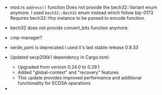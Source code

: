 - mod.rs `address()` function 
  Does not provide the bech32::Variant enum anymore.
  I used `bech32::Bech32` enum instead which follow bip-0173
  Requires bech32::Hrp instance to be passed to encode function. 

- bech32 does not provide convert_bits function anymore.
- cmp-manager?
- serde_yaml is deprecated i used it's last stable release 0.9.33
- Updated secp256k1 dependency in Cargo.toml:
  - Upgraded from version 0.24.0 to 0.29.1
  - Added "global-context" and "recovery" features
  - This update provides improved performance and additional functionality for ECDSA operations
-